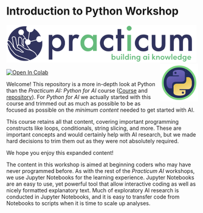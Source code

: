 # Introduction to Python Workshop

![Practicum AI Logo image](https://github.com/PracticumAI/practicumai.github.io/blob/main/images/logo/PracticumAI_logo_500x100.png?raw=true) <img src='https://github.com/PracticumAI/practicumai.github.io/blob/main/images/icons/practicumai_python.png?raw=true' align='right' width=100>

[![Open In Colab](https://colab.research.google.com/assets/colab-badge.svg)](https://colab.research.google.com/github/PracticumAI/python)

Welcome! This repository is a more in-depth look at Python than the *Practicum AI: Python for AI* course ([Course](https://practicumai.org/courses/python/) and [repository](https://github.com/PracticumAI/python-for-ai)). For *Python for AI* we actually started with this course and trimmed out as much as possible to be as focused as possible on the *minimum content* needed to get started with AI. 

This course retains all that content, covering important programming constructs like loops, conditionals, string slicing, and more. These are important concepts and would certainly help with AI research, but we made hard decisions to trim them out as they were not absolutely required. 

We hope you enjoy this expanded content!

The content in this workshop is aimed at beginning coders who may have never programmed before. As with the rest of the *Practicum AI* workshops, we use Jupyter Notebooks for the learning experience. Jupyter Notebooks are an easy to use, yet powerful tool that allow interactive coding as well as nicely formatted explanatory text. Much of exploratory AI research is conducted in Jupyter Notebooks, and it is easy to transfer code from Notebooks to scripts when it is time to scale up analyses.
